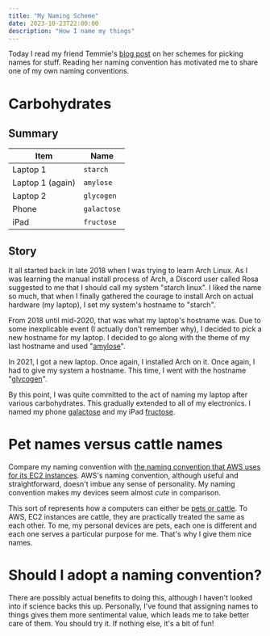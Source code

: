 ```yaml
---
title: "My Naming Scheme"
date: 2023-10-23T22:00:00
description: "How I name my things"
---
```


Today I read my friend Temmie's [blog post](https://www.ralismark.xyz/posts/naming-scheme) on her schemes for picking names for stuff. Reading her naming convention has motivated me to share one of my own naming conventions.

# Carbohydrates

## Summary

| Item | Name |
| --- | --- |
| Laptop 1 | `starch` |
| Laptop 1 (again) | `amylose` |
| Laptop 2 | `glycogen` |
| Phone | `galactose` |
| iPad | `fructose` |

## Story

It all started back in late 2018 when I was trying to learn Arch Linux. As I was learning the manual install process of Arch, a Discord user called Rosa suggested to me that I should call my system "starch linux". I liked the name so much, that when I finally gathered the courage to install Arch on actual hardware (my laptop), I set my system's hostname to "starch".

From 2018 until mid-2020, that was what my laptop's hostname was. Due to some inexplicable event (I actually don't remember why), I decided to pick a new hostname for my laptop. I decided to go along with the theme of my last hostname and used "[amylose](https://en.wikipedia.org/wiki/Amylose)".

In 2021, I got a new laptop. Once again, I installed Arch on it. Once again, I had to give my system a hostname. This time, I went with the hostname "[glycogen](https://en.wikipedia.org/wiki/Glycogen)".

By this point, I was quite committed to the act of naming my laptop after various carbohydrates. This gradually extended to all of my electronics. I named my phone [galactose](https://en.wikipedia.org/wiki/Galactose) and my iPad [fructose](https://en.wikipedia.org/wiki/Fructose).

# Pet names versus cattle names

Compare my naming convention with [the naming convention that AWS uses for its EC2 instances](https://docs.aws.amazon.com/AWSEC2/latest/UserGuide/ec2-instance-naming.html). AWS's naming convention, although useful and straightforward, doesn't imbue any sense of personality. My naming convention makes my devices seem almost *cute* in comparison.

This sort of represents how a computers can either be [pets or cattle](http://cloudscaling.com/blog/cloud-computing/the-history-of-pets-vs-cattle/#understanding-pets-and-cattle). To AWS, EC2 instances are cattle, they are practically treated the same as each other. To me, my personal devices are pets, each one is different and each one serves a particular purpose for me. That's why I give them nice names.

# Should I adopt a naming convention?

There are possibly actual benefits to doing this, although I haven't looked into if science backs this up. Personally, I've found that assigning names to things gives them more sentimental value, which leads me to take better care of them. You should try it. If nothing else, it's a bit of fun!